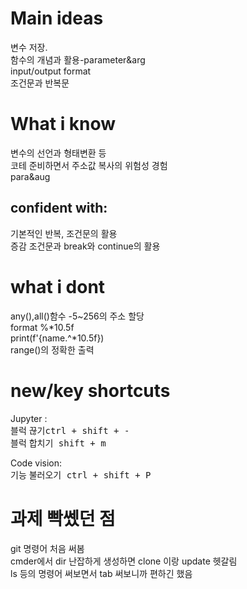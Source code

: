 Main ideas  
======
변수 저장.  
함수의 개념과 활용-parameter&arg  
input/output format  
조건문과 반복문

What i know  
======

변수의 선언과 형태변환 등  
코테 준비하면서 주소값 복사의 위험성 경험  
para&aug  

confident with:
-----------
기본적인 반복, 조건문의 활용  
증감 조건문과 break와 continue의 활용  

what i dont  
=============
any(),all()함수
-5~256의 주소 할당  
format
%*10.5f  
print(f'{name.^*10.5f})  
range()의 정확한 출력  

new/key shortcuts  
============
Jupyter :  
 블럭 끊기<kbd>ctrl + shift + -  </kbd>  
 블럭 합치기<kbd> shift + m </kbd>  
   
 Code vision:  
 기능 불러오기<kbd> ctrl + shift + P</kbd>  
 
과제 빡쎘던 점
============
git 명령어 처음 써봄  
cmder에서 dir 난잡하게 생성하면 clone 이랑 update 헷갈림  
ls 등의 명령어 써보면서 tab 써보니까 편하긴 했음
